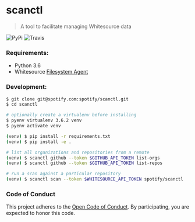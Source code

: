 scanctl
=======

> A tool to facilitate managing Whitesource data

![PyPi](https://img.shields.io/pypi/v/scanctl.svg)
![Travis](https://img.shields.io/travis/spotify/scanctl.svg)

### Requirements:

* Python 3.6
* Whitesource [Filesystem Agent][]

[Filesystem Agent]: https://whitesource.atlassian.net/wiki/spaces/WD/pages/33718339/File+System+Agent

### Development:

```sh
$ git clone git@spotify.com:spotify/scanctl.git
$ cd scanctl

# optionally create a virtualenv before installing
$ pyenv virtualenv 3.6.2 venv
$ pyenv activate venv

(venv) $ pip install -r requirements.txt
(venv) $ pip install -e .

# list all organizations and repositories from a remote
(venv) $ scanctl github --token $GITHUB_API_TOKEN list-orgs
(venv) $ scanctl github --token $GITHUB_API_TOKEN list-repos

# run a scan against a particular repository
(venv) $ scanctl scan --token $WHITESOURCE_API_TOKEN spotify/scanctl
```

### Code of Conduct

This project adheres to the [Open Code of Conduct][code-of-conduct]. By
participating, you are expected to honor this code.

[code-of-conduct]: https://github.com/spotify/code-of-conduct/blob/master/code-of-conduct.md
